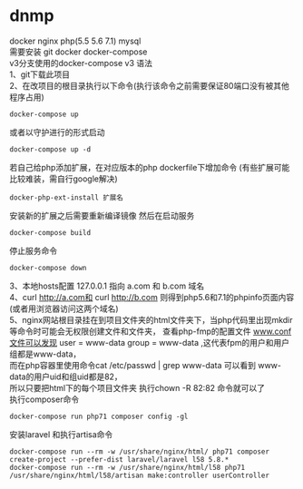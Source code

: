 # dnmp
docker nginx php(5.5 5.6 7.1) mysql  
需要安装 git docker docker-compose  
v3分支使用的docker-compose v3 语法  
1、git下载此项目  
2、在改项目的根目录执行以下命令(执行该命令之前需要保证80端口没有被其他程序占用)  
~~~
docker-compose up  
~~~
或者以守护进行的形式启动
~~~
docker-compose up -d
~~~
若自己给php添加扩展，在对应版本的php dockerfile下增加命令 (有些扩展可能比较难装，需自行google解决)
~~~
docker-php-ext-install 扩展名
~~~
安装新的扩展之后需要重新编译镜像 然后在启动服务
~~~
docker-compose build
~~~
停止服务命令
~~~
docker-compose down
~~~
3、本地hosts配置 127.0.0.1 指向 a.com 和 b.com 域名  
4、curl http://a.com和 curl http://b.com 则得到php5.6和7.1的phpinfo页面内容(或者用浏览器访问这两个域名)  
5、nginx网站根目录挂在到项目文件夹的html文件夹下，当php代码里出现mkdir等命令时可能会无权限创建文件和文件夹，
查看php-fmp的配置文件 www.conf文件可以发现 user = www-data group = www-data ,这代表fpm的用户和用户组都是www-data，  
而在php容器里使用命令cat /etc/passwd | grep www-data 可以看到 www-data的用户uid和组uid都是82，  
所以只要把html下的每个项目文件夹 执行chown -R 82:82 命令就可以了  
执行composer命令
~~~
docker-compose run php71 composer config -gl
~~~
安装laravel 和执行artisa命令
~~~
docker-compose run --rm -w /usr/share/nginx/html/ php71 composer create-project --prefer-dist laravel/laravel l58 5.8.*
docker-compose run --rm -w /usr/share/nginx/html/l58 php71 /usr/share/nginx/html/l58/artisan make:controller userController
~~~
